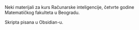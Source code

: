 Neki materijali za kurs Računarske inteligencije, četvrte godine Matematičkog fakulteta u Beogradu.

Skripta pisana u Obsidian-u.
